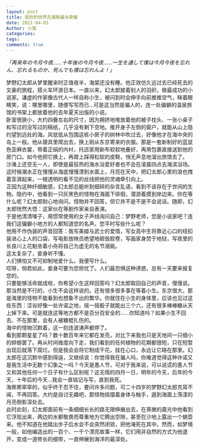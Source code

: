 ```yaml
---
layout: post
title: 祝你的世界充满欺骗与荣耀
date: 2021-04-01
Author: 小落
categories: 
tags: 
comments: true
--- 
```


*「再来年の今月今夜……十年後の今月今夜……一生を通して僕は今月今夜を忘れん、忘れるものか、死んでも僕は忘れんよ！」*<br>

<!-- more -->

梦野幻太郎从梦里醒来时正值夜半，海棠还没有睡。他正效仿久远过去已经死去的文豪的旅程，搭火车环游日本。一直以来，幻太郎披着别人的羽织，做最成功的小说家。谦虚的作家像古代人一样自称小生，被问到时会伸手向前推推空气，眯着眼睛笑，说：哪里哪里，随便写写而已…可是这当然是骗人的，连一处偏僻的温泉旅馆的书架上都放着他的去年夏天出版的小说。<br>
卧室很狭小，大约四叠左右的尺寸，因为拥挤地堆放着他的被子枕头、一张小桌子和写过的没写过的稿纸，几乎没有剩下空地。推开身子左侧的窗户，就能从山上隐约望到远处的海。风低低从包围这栋小房子的树林中吹过去，好像他才在海中央的岛上一般。他从寝具里爬出去，换上刚从东京寄来的衣服。那是一套新制好的蓝鼠色亚麻衣裳，带着正绢的内衬，托店家用新布软软地叠好，再用包裹直接送到他的房门口。如今他把它换上，再蹬上踩得松软的皮鞋，悄无声息地溜出旅馆去了。<br>
沙滩上还空无一人，即使是最狂热的海水浴爱好者也不会在凌晨四点去海滨浴场。这时候潮水正在慢慢从海底慢慢漂到水面上，月亮在天中，把幻太郎心里的浪也拽着澎湃起来，一根透明的看不见的丝线把他的灵魂牵引向上。<br>
正因为这种纤细敏感，幻太郎总能听到细碎的杂言乱语，看到不该存在于世间的生物。隐约中，他看到一只灰黑色的怪物在海面下徘徊，潜游着摸到岸边来。你在等什么呢？幻太郎耐心地询问。怪物并不回答，但它并不是不是不会说话。随即，幻太郎恍然大悟：这家伙在等剧作家亲自表演。<br>
于是他清清嗓子，用惯常使用的女子声线询问自己：梦野老师，您是小说家吧？连我们这偏僻小地方的人都知道您的名声。您平时写些什么呢？<br>
他用不作伪装的声音回答：我写美姬与武士的爱情，写女高中生将靠近心口的纽扣装进心上人的口袋，写电影放映员绝望地砸毁胶卷，写画家身焚于地狱，写夜里的长良川上花魁坐着小舟将自己为虚无的名节溺毙。<br>
这太复杂了，妾身听不懂。<br>
人们惧怕又不可抑制地爱什么，我便写什么。<br>
哎呀，倘若如此，妾身可要为您担忧了。人们最恐惧这种诱惑，总有一天要来报复您的。<br>
只要能够活命就成啦，你希望小生这样回答吗？幻太郎取回自己的声音，慢慢说。那当然是不行的，小生不会这样说的。还有很多很多事在等着小生。东京很大，那是海里的怪物不能看到也想象不出的繁华。你就住在小生的身体里，应该也见过这些东西：涩谷好像一处许诺之地，摇一摇骰子就能出三个六，还有很多棒棒糖从天上掉下来。可是就连这等地方都不是百分百安全的……你知道吗？如果小生不回去、不在那里，会有人被糖棍扎伤的。<br>
海中的怪物沉默着，这一刻连波涛声都停了。<br>
看到那颗星星了吗？数十数百年来它都在发亮，对比下来我也只是天地间一只细小的蜉蝣罢了。再从时间维度向下走，我们看到的任何植物的花期都很短，只在短暂出现后就落下腐烂。但是我会会将它制成干花，挂在心口，永远让它硌在那里。幻太郎在这沉默中感到得逞，又继续说：你觉得我在骗人吗，你难道觉得这种许诺又是我生活中无数个幻象之一吗？今天是愚人节，可对于我来说，可以说谎的愚人节又和其他任何一个日子有什么区别呢？这无情的四月一日，明年的今天，后年的今天，十年后的今天…我会一直铭记与写，直到我死。<br>
海窸窸窣窣的，似乎终于忍不住，要问许多问题，可二十四岁的梦野幻太郎充耳不闻，不再回答。大约是自讨无趣吧，那怪物摇摆着身体与触手，遁到海面上荡漾的月亮倒影深处去。<br>
此时此刻，幻太郎面前有一条细细长长的路无限伸展出去，在熹微的晨光中他看到它浮现出来，两边的水都敬畏而尊重地为它腾出空隙，甚至在沙地上露出一个蛸壶来。他不知道在他踏出步子后水会不会突然闭锁，把他淹死在其中。然而，如梦境一般，如他编造出的一百个、一千个漂亮故事一样，它们用非自然的方式为他退开，变成一道修长的细带，一直伸展到海洋的最深处。

